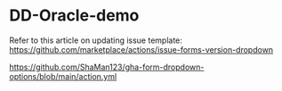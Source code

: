 # DD-Oracle-demo

Refer to this article on updating issue template: https://github.com/marketplace/actions/issue-forms-version-dropdown

https://github.com/ShaMan123/gha-form-dropdown-options/blob/main/action.yml
